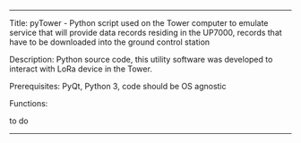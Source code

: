 *********************************************************************
Title: pyTower - Python script used on the Tower computer to emulate service that will provide data records residing in the UP7000, records that have to be downloaded into the ground control station

Description: 
Python source code, this utility software was developed to interact with LoRa device in the Tower.

Prerequisites: 
	PyQt, Python 3, code should be OS agnostic



Functions:

to do

*********************************************************************
